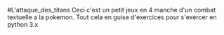 #L'attaque_des_titans
Ceci c'est un petit jeux en 4 manche d'un combat textuelle a la pokemon. Tout cela en guise d'exercices pour s'exercer en python 3.x
